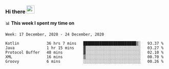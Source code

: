 ### Hi there <a href="https://www.gautamkrishnar.com/"><img src="https://media.giphy.com/media/hvRJCLFzcasrR4ia7z/giphy.gif" width="25px"></a>

📊 **This week I spent my time on**

<!--START_SECTION:waka-->
```text
Week: 17 December, 2020 - 24 December, 2020

Kotlin            36 hrs 7 mins   ███████████████████████▒░   93.37 % 
Java              1 hr 15 mins    ▓░░░░░░░░░░░░░░░░░░░░░░░░   03.27 % 
Protocol Buffer   48 mins         ▓░░░░░░░░░░░░░░░░░░░░░░░░   02.10 % 
XML               16 mins         ▒░░░░░░░░░░░░░░░░░░░░░░░░   00.70 % 
Groovy            6 mins          ░░░░░░░░░░░░░░░░░░░░░░░░░   00.26 % 
```
<!--END_SECTION:waka-->
